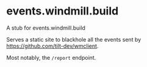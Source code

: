 # events.windmill.build

A stub for events.windmill.build

Serves a static site to blackhole all the events sent
by https://github.com/tilt-dev/wmclient.

Most notably, the `/report` endpoint.

